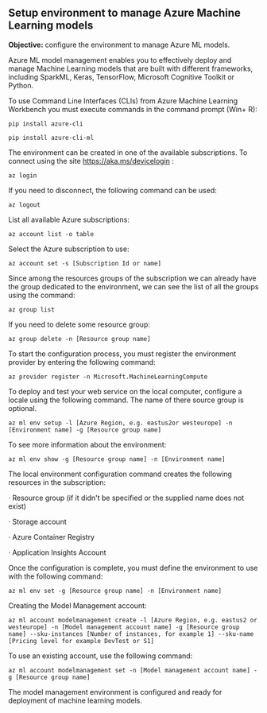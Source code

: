 ## Setup environment to manage Azure Machine Learning models



**Objective:** configure the environment to manage Azure ML models.

 

Azure ML model management enables you to effectively deploy and manage Machine Learning models that are built with different frameworks, including SparkML, Keras, TensorFlow, Microsoft Cognitive Toolkit or Python.

 

To use Command Line Interfaces (CLIs) from Azure Machine Learning Workbench you must execute commands in the command prompt (Win+ R):

`pip install azure-cli`

`pip install azure-cli-ml`

The environment can be created in one of the available subscriptions. To connect using the site <https://aka.ms/devicelogin> :

`az login`

If you need to disconnect, the following command can be used:

`az logout`

List all available Azure subscriptions:

`az account list -o table`

Select the Azure subscription to use:

`az account set -s [Subscription Id or name]`

Since among the resources groups of the subscription we can already have the group dedicated to the environment, we can see the list of all the groups using the command: 

`az group list`

If you need to delete some resource group:

`az group delete -n [Resource group name]`

To start the configuration process, you must register the environment provider by entering the following command:

`az provider register -n Microsoft.MachineLearningCompute`

To deploy and test your web service on the local computer, configure a locale using the following command. The name of there source group is optional.

`az ml env setup -l [Azure Region, e.g. eastus2or westeurope] -n [Environment name] -g [Resource group name]`

To see more information about the environment:

`az ml env show -g [Resource group name] -n [Environment name]`

The local environment configuration command creates the following resources in the subscription:

· Resource group (if it didn't be specified or the supplied name does not exist)

· Storage account

· Azure Container Registry

· Application Insights Account

Once the configuration is complete, you must define the environment to use with the following command:

`az ml env set -g [Resource group name] -n [Environment name]`

Creating the Model Management account:

`az ml account modelmanagement create -l [Azure Region, e.g. eastus2 or westeurope] -n [Model management account name] -g [Resource group name] --sku-instances [Number of instances, for example 1] --sku-name [Pricing level for example DevTest or S1]`

To use an existing account, use the following command:

`az ml account modelmanagement set -n [Model management account name] -g [Resource group name]`



The model management environment is configured and ready for deployment of machine learning models.

